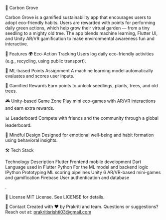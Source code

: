 🌱 Carbon Grove

Carbon Grove is a gamified sustainability app that encourages users to adopt eco-friendly habits. Users are rewarded with points for performing daily green actions, which help grow their virtual garden — from a tiny seedling to a mighty old tree. The app blends machine learning, Flutter UI, and Unity AR/VR gamification to make environmental awareness fun and interactive.

🚀 Features
🌍 Eco-Action Tracking
Users log daily eco-friendly activities (e.g., recycling, using public transport).

🤖 ML-based Points Assignment
A machine learning model automatically evaluates and scores user inputs.

🌳 Gamified Rewards
Earn points to unlock seedlings, plants, trees, and old trees.

🎮 Unity-based Game Zone
Play mini eco-games with AR/VR interactions and earn extra rewards.

📊 Leaderboard
Compete with friends and the community through a global leaderboard.

🧠 Mindful Design
Designed for emotional well-being and habit formation using behavioral insights.

🛠️ Tech Stack

Technology	Description
Flutter	Frontend mobile development
Dart	Language used in Flutter
Python	For the ML model and backend logic
IPython	Prototyping ML scoring pipelines
Unity 6	AR/VR-based mini-games and gamification
Firebase	User authentication and database


.

📄 License
MIT License. See LICENSE for details.

💬 Contact
Created with ❤️ by Prakriti and team.
Questions or suggestions? Reach out at: prakritisrishti03@gmail.com

